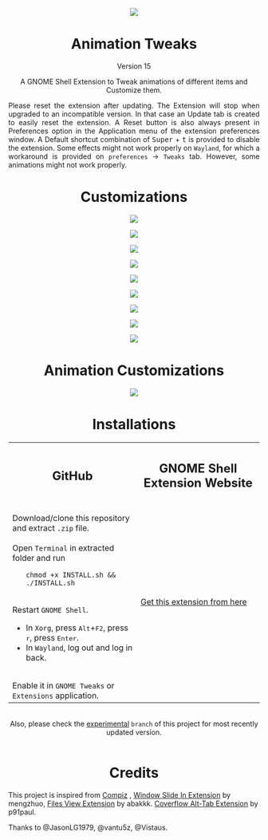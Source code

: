 <p align="center">
<img src = /animation-tweaks@Selenium-H/eicon.png >
</p>

<h1 align="center">
  Animation Tweaks
</h1>

<p align="center">
Version 15
</p>

<p align="center">
A GNOME Shell Extension to Tweak animations of different items and Customize them.
</p>

<p align="justify">
Please reset the extension after updating. The Extension will stop when upgraded to an incompatible version. In that case an Update tab is created to easily reset the extension. A Reset button is also always present in Preferences option in the Application menu of the extension preferences window. A Default shortcut combination of <kbd>Super</kbd> + <kbd>t</kbd> is provided to disable the extension. Some effects might not work properly on <code>Wayland</code>, for which a workaround is provided on <code>preferences</code> -> <code>Tweaks</code> tab. However, some animations might not work properly.
</p>

<h1 align="center">
  Customizations
</h1>

<p align="center">
<img src = /Screenshots/Image_01.png >
</p>

<p align="center">
<img src = /Screenshots/Image_02.png >
</p>

<p align="center">
<img src = /Screenshots/Image_03.png >
</p>

<p align="center">
<img src = /Screenshots/Image_04.png >
</p>

<p align="center">
<img src = /Screenshots/Image_05.png >
</p>

<p align="center">
<img src = /Screenshots/Image_06.png >
</p>

<p align="center">
<img src = /Screenshots/Image_07.png >
</p>

<p align="center">
<img src = /Screenshots/Image_08.png >
</p>

<p align="center">
<img src = /Screenshots/Image_09.png >
</p>

<h1 align="center">
  Animation Customizations
</h1>

<p align="center">
<img src = /Screenshots/Image_10.png >
</p>

<h1 align="center">
  Installations
</h1>

<div align="center">
  <table>
    <tr>
      <th>
        <h2>GitHub</h2>
      </th>
      <th>
        <h2>GNOME Shell Extension Website</h2>
      </th>
    </tr>
    <tr>
      <td align="left">
        <br>Download/clone this repository and extract <code>.zip</code> file.<br>
        <br>Open <code>Terminal</code> in extracted folder and run<br>
        <ul>
          <code>chmod +x INSTALL.sh && ./INSTALL.sh</code>
        </ul>
        <br>Restart <code>GNOME Shell</code>.</br>
        <ul>
          <li>In <code>Xorg</code>, press <kbd>Alt</kbd>+<kbd>F2</kbd>, press <kbd>r</kbd>, press <kbd>Enter</kbd>.</li>
          <li>In <code>Wayland</code>, log out and log in back.</li>
        </ul>
        <br>Enable it in <code>GNOME Tweaks</code> or <code>Extensions</code> application.<br>
      </td>
      <td>
        <a href="https://extensions.gnome.org/extension/1680/animation-tweaks/">Get this extension from here</a> 
      </td>
    </tr>
  </table>
  <br>Also, please check the <a href="https://github.com/Selenium-H/Animation-Tweaks/tree/experimental">experimental</a> <code>branch</code> of this project for most recently updated version.<br><br>
</div>

<h1 align="center">
  Credits
</h1>

This project is inspired from 
[Compiz](http://www.compiz.org/) ,
[Window Slide In Extension](https://extensions.gnome.org/extension/367/window-slide-in/) by mengzhuo, 
[Files View Extension](https://extensions.gnome.org/extension/1395/files-view/) by abakkk.
[Coverflow Alt-Tab Extension](https://extensions.gnome.org/extension/97/coverflow-alt-tab/) by p91paul.

Thanks to @JasonLG1979, @vantu5z, @Vistaus.
